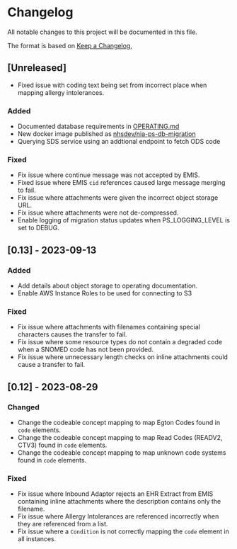 # Changelog
All notable changes to this project will be documented in this file.

The format is based on [Keep a Changelog](https://keepachangelog.com/en/1.0.0/),

## [Unreleased]

* Fixed issue with coding text being set from incorrect place when mapping allergy intolerances.

### Added

* Documented database requirements in [OPERATING.md](/OPERATING.md#database-requirements)
* New docker image published as [nhsdev/nia-ps-db-migration](https://hub.docker.com/r/nhsdev/nia-ps-db-migration)
* Querying SDS service using an addtional endpoint to fetch ODS code

### Fixed

* Fix issue where continue message was not accepted by EMIS.
* Fixed issue where EMIS `cid` references caused large message merging to fail. 
* Fix issue where attachments were given the incorrect object storage URL.
* Fix issue where attachments were not de-compressed.
* Enable logging of migration status updates when PS_LOGGING_LEVEL is set to DEBUG.

## [0.13] - 2023-09-13

### Added

* Add details about object storage to operating documentation.
* Enable AWS Instance Roles to be used for connecting to S3

### Fixed

* Fix issue where attachments with filenames containing special characters causes the transfer to fail.
* Fix issue where some resource types do not contain a degraded code when a SNOMED code has not been provided.
* Fix issue where unnecessary length checks on inline attachments could cause a transfer to fail.

## [0.12] - 2023-08-29

### Changed

* Change the codeable concept mapping to map Egton Codes found in `code` elements.
* Change the codeable concept mapping to map Read Codes (READV2, CTV3) found in `code` elements.
* Change the codeable concept mapping to map unknown code systems found in `code` elements.

### Fixed

* Fix issue where Inbound Adaptor rejects an EHR Extract from EMIS containing inline attachments where the description 
contains only the filename.
* Fix issue where Allergy Intolerances are referenced incorrectly when they are referenced from a list.
* Fix issue where a `Condition` is not correctly mapping the `code` element in all instances.


